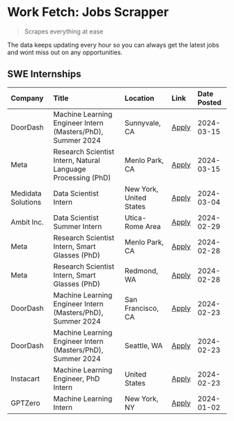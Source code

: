 # Work Fetch: Jobs Scrapper
> Scrapes everything at ease

The data keeps updating every hour so you can always get the latest jobs and wont miss out on any opportunities.

## SWE Internships
<!--START_SECTION:workfetch-->
| Company            | Title                                                        | Location                | Link                                                                                                                                                                                                                                                                        | Date Posted   |
|:-------------------|:-------------------------------------------------------------|:------------------------|:----------------------------------------------------------------------------------------------------------------------------------------------------------------------------------------------------------------------------------------------------------------------------|:--------------|
| DoorDash           | Machine Learning Engineer Intern (Masters/PhD), Summer 2024  | Sunnyvale, CA           | [Apply](https://www.linkedin.com/jobs/view/machine-learning-engineer-intern-masters-phd-summer-2024-at-doordash-3736454973?position=3&pageNum=0&refId=kt6LlMsKC24431KJPhcSHg%3D%3D&trackingId=ALFuOi5TEA66gVe8G5ISxw%3D%3D&trk=public_jobs_jserp-result_search-card)        | 2024-03-15    |
| Meta               | Research Scientist Intern, Natural Language Processing (PhD) | Menlo Park, CA          | [Apply](https://www.linkedin.com/jobs/view/research-scientist-intern-natural-language-processing-phd-at-meta-3858718375?position=7&pageNum=0&refId=kt6LlMsKC24431KJPhcSHg%3D%3D&trackingId=a3%2FUJypM%2Fs%2Fh%2BZ4iRU%2BhSw%3D%3D&trk=public_jobs_jserp-result_search-card) | 2024-03-15    |
| Medidata Solutions | Data Scientist Intern                                        | New York, United States | [Apply](https://www.linkedin.com/jobs/view/data-scientist-intern-at-medidata-solutions-3810253704?position=9&pageNum=0&refId=kt6LlMsKC24431KJPhcSHg%3D%3D&trackingId=agUyAcnc%2FZG0R2Pj51aHQw%3D%3D&trk=public_jobs_jserp-result_search-card)                               | 2024-03-04    |
| Ambit Inc.         | Data Scientist Summer Intern                                 | Utica-Rome Area         | [Apply](https://www.linkedin.com/jobs/view/data-scientist-summer-intern-at-ambit-inc-3843121918?position=10&pageNum=0&refId=kt6LlMsKC24431KJPhcSHg%3D%3D&trackingId=k2Ddxfat%2BIRyFwGADELZVQ%3D%3D&trk=public_jobs_jserp-result_search-card)                                | 2024-02-29    |
| Meta               | Research Scientist Intern, Smart Glasses (PhD)               | Menlo Park, CA          | [Apply](https://www.linkedin.com/jobs/view/research-scientist-intern-smart-glasses-phd-at-meta-3811308332?position=11&pageNum=0&refId=kt6LlMsKC24431KJPhcSHg%3D%3D&trackingId=ajZHxdQdjHk2tjbhagae9Q%3D%3D&trk=public_jobs_jserp-result_search-card)                        | 2024-02-28    |
| Meta               | Research Scientist Intern, Smart Glasses (PhD)               | Redmond, WA             | [Apply](https://www.linkedin.com/jobs/view/research-scientist-intern-smart-glasses-phd-at-meta-3811304794?position=12&pageNum=0&refId=kt6LlMsKC24431KJPhcSHg%3D%3D&trackingId=DPVvTTm%2FFyHBA9Ib2hg8kA%3D%3D&trk=public_jobs_jserp-result_search-card)                      | 2024-02-28    |
| DoorDash           | Machine Learning Engineer Intern (Masters/PhD), Summer 2024  | San Francisco, CA       | [Apply](https://www.linkedin.com/jobs/view/machine-learning-engineer-intern-masters-phd-summer-2024-at-doordash-3736457737?position=2&pageNum=0&refId=kt6LlMsKC24431KJPhcSHg%3D%3D&trackingId=CD2x8%2BZ0srW45TPeFeANUg%3D%3D&trk=public_jobs_jserp-result_search-card)      | 2024-02-23    |
| DoorDash           | Machine Learning Engineer Intern (Masters/PhD), Summer 2024  | Seattle, WA             | [Apply](https://www.linkedin.com/jobs/view/machine-learning-engineer-intern-masters-phd-summer-2024-at-doordash-3736455966?position=4&pageNum=0&refId=kt6LlMsKC24431KJPhcSHg%3D%3D&trackingId=49hubfP1RUeBKTwYtV9LUw%3D%3D&trk=public_jobs_jserp-result_search-card)        | 2024-02-23    |
| Instacart          | Machine Learning Engineer, PhD Intern                        | United States           | [Apply](https://www.linkedin.com/jobs/view/machine-learning-engineer-phd-intern-at-instacart-3815634369?position=5&pageNum=0&refId=kt6LlMsKC24431KJPhcSHg%3D%3D&trackingId=1GuULtnQbLcu1h8QiSCmqQ%3D%3D&trk=public_jobs_jserp-result_search-card)                           | 2024-02-23    |
| GPTZero            | Machine Learning Intern                                      | New York, NY            | [Apply](https://www.linkedin.com/jobs/view/machine-learning-intern-at-gptzero-3796844451?position=8&pageNum=0&refId=kt6LlMsKC24431KJPhcSHg%3D%3D&trackingId=RY%2Fx%2Fd8R4z76o4tAdr0cMQ%3D%3D&trk=public_jobs_jserp-result_search-card)                                      | 2024-01-02    |
<!--END_SECTION:workfetch-->
